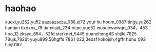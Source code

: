 # haohao
xuexi,yu252,yu52
aazaazaxza_088,ui72
your hu houm_0987
tingy,yu262
tiantian
tixnxnx_78
tianxiajd_234
pepe,yuq52
wusuowwwqq_034，453
tipo_12
zksyc_654，52fd
starknet_5445
quancheng4S
shjiki,7825
78ujs,7826t
yuyu899.56hgffs
7861_022,3edsf
kokojsh,4gffr
huhu_092
hjhj0182
